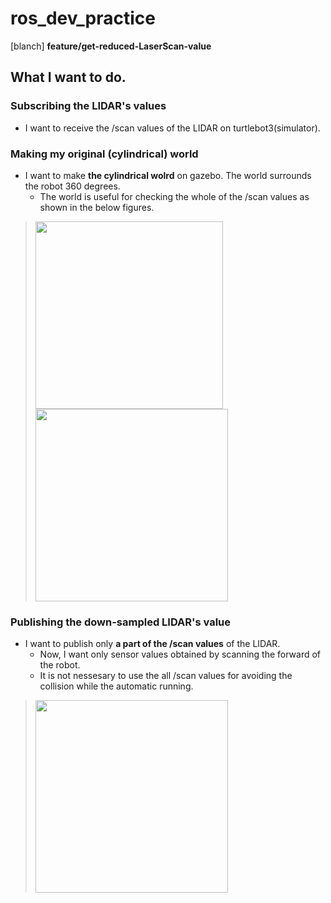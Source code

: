 # ros_dev_practice

[blanch] **feature/get-reduced-LaserScan-value**

## What I want to do.

### Subscribing the LIDAR's values

- I want to receive the /scan values of the LIDAR on turtlebot3(simulator).

### Making my original (cylindrical) world

- I want to make **the cylindrical wolrd** on gazebo. The world surrounds the robot 360 degrees.
  - The world is useful for checking the whole of the /scan values as shown in the below figures. 

> <img src="https://raw.githubusercontent.com/t-yokota/ros_dev_practice/feature/get-reduced-LaserScan-value/figures/fig1_cylindrical_world.png" width="300"> <img src="https://raw.githubusercontent.com/t-yokota/ros_dev_practice/feature/get-reduced-LaserScan-value/figures/fig2_scan_value.png" width="308">

### Publishing the down-sampled LIDAR's value

- I want to publish only **a part of the /scan values** of the LIDAR. 
  - Now, I want only sensor values obtained by scanning the forward of the robot.
  - It is not nessesary to use the all /scan values for avoiding the collision while the automatic running.

> <img src="https://raw.githubusercontent.com/t-yokota/ros_dev_practice/feature/get-reduced-LaserScan-value/figures/fig3_scan_value_front.png" width="308">

